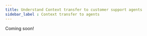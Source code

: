```yaml
---
title: Understand Context transfer to customer support agents 
sidebar_label : Context transfer to agents 
---
```


Coming soon!





